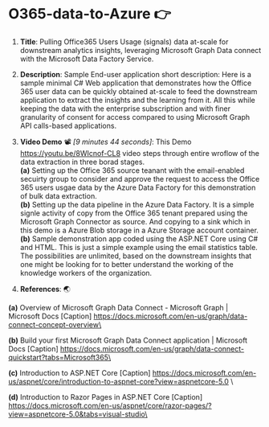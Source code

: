 # O365-data-to-Azure :point_right:

1.	**Title**: Pulling Office365 Users Usage (signals) data at-scale for downstream analytics insights, leveraging Microsoft Graph Data connect with the Microsoft Data Factory Service.

2.	**Description**: Sample End-user application short description: Here is a sample minimal C# Web application that demonstrates how the Office 365 user data can be quickly obtained at-scale to feed the downstream application to extract the insights and the learning from it. All this while keeping the data with the enterprise subscription and with finer granularity of consent for access compared to using Microsoft Graph API calls-based applications. 

3.	**Video Demo** :film_projector: *[9 minutes 44 seconds]*: This Demo https://youtu.be/8WIcnof-CL8 video steps through entire wroflow of the data extraction in three borad stages.\
 **(a)** Setting up the Office 365 source teanant with the email-enabled secuirty group to consider and approve the request to access the Office 365 users usgae data by the Azure Data Factory for this demonstration of bulk data extraction.\
 **(b)** Setting up the data pipeline in the Azure Data Factory. It is a simple signle activity of copy from the Office 365 tenant prepared using the Microsoft Graph Connector as source. And copying to a sink which in this demo is a Azure Blob storage in a Azure Storage account container.\
 **(b)** Sample demonstration app coded using the ASP.NET Core using C# and HTML. This is just a simple example using the email statistics table. The possibilities are unlimited, based on the downstream insights that one might be looking for to better understand the working of the knowledge workers of the organization.

4.	**References**: :earth_asia:

  **(a)**  Overview of Microsoft Graph Data Connect - Microsoft Graph | Microsoft Docs [Caption] https://docs.microsoft.com/en-us/graph/data-connect-concept-overview\
  
  **(b)**   Build your first Microsoft Graph Data Connect application | Microsoft Docs [Caption] https://docs.microsoft.com/en-us/graph/data-connect-quickstart?tabs=Microsoft365\
  
  **(c)**   Introduction to ASP.NET Core [Caption] https://docs.microsoft.com/en-us/aspnet/core/introduction-to-aspnet-core?view=aspnetcore-5.0 \
  
  **(d)**   Introduction to Razor Pages in ASP.NET Core [Caption] https://docs.microsoft.com/en-us/aspnet/core/razor-pages/?view=aspnetcore-5.0&tabs=visual-studio\
  
  

